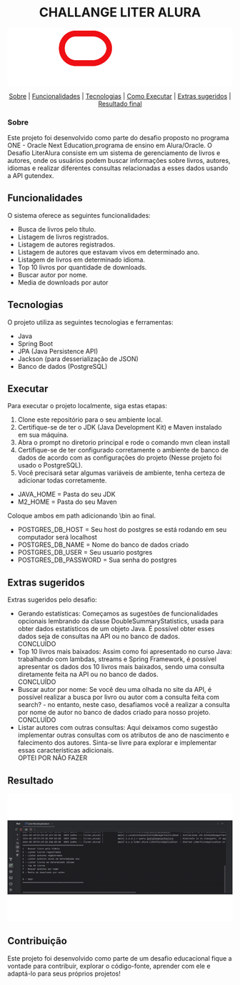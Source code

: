 <h1 align="center">CHALLANGE LITER ALURA</h1>
<img align="center" src="/README_FILES/ONE.png" alt="Logo personalizada one">

<p align="center">
    <a href="#sobre">Sobre</a> |
    <a href="#funcionalidades">Funcionalidades</a> |
    <a href="#tecnologias">Tecnologias</a> |
    <a href="#executar">Como Executar</a> |
    <a href="#extras-sugeridos">Extras sugeridos</a> |
    <a href="#resultado">Resultado final</a>
</p>

### Sobre
Este projeto foi desenvolvido como parte do desafio proposto no programa ONE - Oracle Next Education,programa de ensino em Alura/Oracle. O Desafio LiterAlura consiste em um sistema de gerenciamento de livros e autores, onde os usuários podem buscar informações sobre livros, autores, idiomas e realizar diferentes consultas relacionadas a esses dados usando a API gutendex.

## Funcionalidades

O sistema oferece as seguintes funcionalidades:

- Busca de livros pelo título.
- Listagem de livros registrados.
- Listagem de autores registrados.
- Listagem de autores que estavam vivos em determinado ano.
- Listagem de livros em determinado idioma.
- Top 10 livros por quantidade de downloads.
- Buscar autor por nome.
- Media de downloads por autor

## Tecnologias

O projeto utiliza as seguintes tecnologias e ferramentas:

- Java
- Spring Boot
- JPA (Java Persistence API)
- Jackson (para desserialização de JSON)
- Banco de dados (PostgreSQL)

## Executar

Para executar o projeto localmente, siga estas etapas:

1. Clone este repositório para o seu ambiente local.
2. Certifique-se de ter o JDK (Java Development Kit) e Maven instalado em sua máquina.
3. Abra o prompt no diretorio principal e rode o comando mvn clean install
4. Certifique-se de ter configurado corretamente o ambiente de banco de dados de acordo com as configurações do projeto (Nesse projeto foi usado o PostgreSQL).
5. Você precisará setar algumas variáveis de ambiente, tenha certeza de adicionar todas corretamente.
- JAVA_HOME = Pasta do seu JDK
- M2_HOME = Pasta do seu Maven

Coloque ambos em path adicionando \bin ao final.
- POSTGRES_DB_HOST = Seu host do postgres se está rodando em seu computador será localhost
- POSTGRES_DB_NAME = Nome do banco de dados criado
- POSTGRES_DB_USER = Seu usuario postgres
- POSTGRES_DB_PASSWORD = Sua senha do postgres

## Extras sugeridos
Extras sugeridos pelo desafio:
- Gerando estatísticas: Começamos as sugestões de funcionalidades opcionais lembrando da classe DoubleSummaryStatistics, usada para obter dados estatísticos de um objeto Java. É possível obter esses dados seja de consultas na API ou no banco de dados.<br>
CONCLUÍDO
- Top 10 livros mais baixados: Assim como foi apresentado no curso Java: trabalhando com lambdas, streams e Spring Framework, é possível apresentar os dados dos 10 livros mais baixados, sendo uma consulta diretamente feita na API ou no banco de dados.<br>
CONCLUÍDO
- Buscar autor por nome: Se você deu uma olhada no site da API, é possível realizar a busca por livro ou autor com a consulta feita com search? - no entanto, neste caso, desafiamos você a realizar a consulta por nome de autor no banco de dados criado para nosso projeto.<br>
CONCLUÍDO
- Listar autores com outras consultas: Aqui deixamos como sugestão implementar outras consultas com os atributos de ano de nascimento e falecimento dos autores. Sinta-se livre para explorar e implementar essas características adicionais.<br>
OPTEI POR NÃO FAZER

## Resultado

<img src="README_FILES/Resultado.gif">

## Contribuição

Este projeto foi desenvolvido como parte de um desafio educacional fique a vontade para contribuir, explorar o código-fonte, aprender com ele e adaptá-lo para seus próprios projetos!